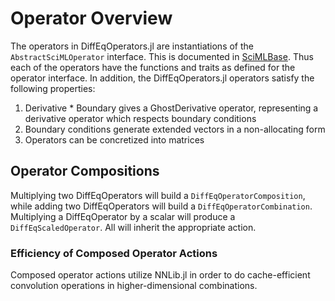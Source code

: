 # Operator Overview

The operators in DiffEqOperators.jl are instantiations of the `AbstractSciMLOperator`
interface. This is documented in [SciMLBase](https://github.com/SciML/SciMLBase.jl/blob/9e5ba6f10a0d347d48ba4d2bae4a3c610a589bc1/src/operators/operators.jl#L1). Thus each of the operators
have the functions and traits as defined for the operator interface. In addition,
the DiffEqOperators.jl operators satisfy the following properties:

1. Derivative * Boundary gives a GhostDerivative operator, representing a
   derivative operator which respects boundary conditions
2. Boundary conditions generate extended vectors in a non-allocating form
3. Operators can be concretized into matrices

## Operator Compositions

Multiplying two DiffEqOperators will build a `DiffEqOperatorComposition`, while
adding two DiffEqOperators will build a `DiffEqOperatorCombination`. Multiplying
a DiffEqOperator by a scalar will produce a `DiffEqScaledOperator`. All
will inherit the appropriate action.

### Efficiency of Composed Operator Actions

Composed operator actions utilize NNLib.jl in order to do cache-efficient
convolution operations in higher-dimensional combinations.
